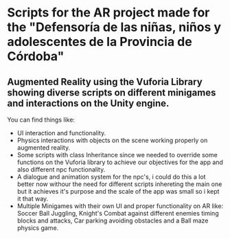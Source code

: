# Scripts for the AR project made for the "Defensoría de las niñas, niños y adolescentes de la Provincia de Córdoba" 

##  Augmented Reality using the Vuforia Library showing diverse scripts on different minigames and interactions on the Unity engine.
You can find things like:
- UI interaction and functionality.
- Physics interactions with objects on the scene working properly on augmented reality.
- Some scripts with class Inheritance since we needed to override some functions on the Vuforia library to achieve our objectives for the app and also different npc functionality.
- A dialogue and animation system for the npc's, i could do this a lot better now withour the need for different scripts inhereting the main one but it achieves it's purpose and the scale of the app was small so i kept it that way.
- Multiple Minigames with their own UI and proper functionality on AR like: Soccer Ball Juggling, Knight's Combat against different enemies timing blocks and attacks, Car parking avoiding obstacles and a Ball maze physics game.
 



